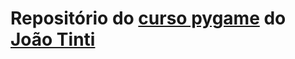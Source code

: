 # Repositório do [curso pygame](https://www.youtube.com/watch?v=BT2cjrxGpWo&list=PLJ8PYFcmwFOxtJS4EZTGEPxMEo4YdbxdQ) do [João Tinti](https://www.youtube.com/channel/UChjskKGW9ebyuVgNYpEZ92Q)